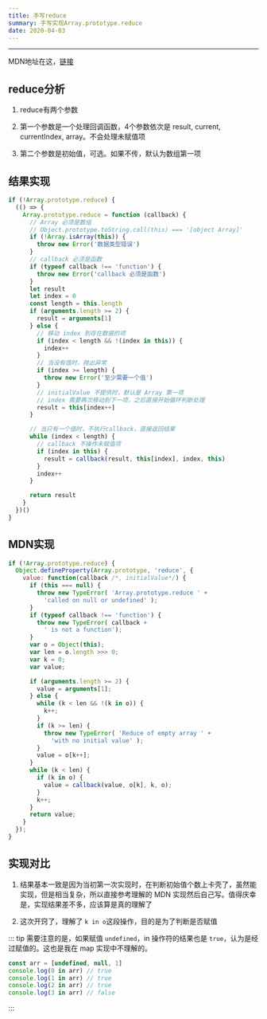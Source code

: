 ```yaml
---
title: 手写reduce
summary: 手写实现Array.prototype.reduce
date: 2020-04-03
---
```


-----------------------------

MDN地址在这，[链接](https://developer.mozilla.org/zh-CN/docs/Web/JavaScript/Reference/Global_Objects/Array/Reduce)

## reduce分析

1. reduce有两个参数

2. 第一个参数是一个处理回调函数，4个参数依次是 result, current, currentIndex, array。不会处理未赋值项

3. 第二个参数是初始值，可选。如果不传，默认为数组第一项

## 结果实现

```js
if (!Array.prototype.reduce) {
  (() => {
    Array.prototype.reduce = function (callback) {
      // Array 必须是数组
      // Object.prototype.toString.call(this) === '[object Array]'
      if (!Array.isArray(this)) {
        throw new Error('数据类型错误')
      }
      // callback 必须是函数
      if (typeof callback !== 'function') {
        throw new Error('callback 必须是函数')
      }
      let result
      let index = 0
      const length = this.length
      if (arguments.length >= 2) {
        result = arguments[1]
      } else {
        // 移动 index 到存在数据的项
        if (index < length && !(index in this)) {
          index++
        }
        // 当没有值时，抛出异常
        if (index >= length) {
          throw new Error('至少需要一个值')
        }
        // initialValue 不提供时，默认是 Array 第一项
        // index 需要再次移动到下一项，之后直接开始循环判断处理
        result = this[index++]
      }

      // 当只有一个值时，不执行callback，直接返回结果
      while (index < length) {
        // callback 不操作未赋值项
        if (index in this) {
          result = callback(result, this[index], index, this)
        }
        index++
      }

      return result
    }
  })()
}
```

## MDN实现

```js
if (!Array.prototype.reduce) {
  Object.defineProperty(Array.prototype, 'reduce', {
    value: function(callback /*, initialValue*/) {
      if (this === null) {
        throw new TypeError( 'Array.prototype.reduce ' + 
          'called on null or undefined' );
      }
      if (typeof callback !== 'function') {
        throw new TypeError( callback +
          ' is not a function');
      }
      var o = Object(this);
      var len = o.length >>> 0; 
      var k = 0; 
      var value;

      if (arguments.length >= 2) {
        value = arguments[1];
      } else {
        while (k < len && !(k in o)) {
          k++; 
        }
        if (k >= len) {
          throw new TypeError( 'Reduce of empty array ' +
            'with no initial value' );
        }
        value = o[k++];
      }
      while (k < len) {
        if (k in o) {
          value = callback(value, o[k], k, o);
        }
        k++;
      }
      return value;
    }
  });
}
```

## 实现对比

1. 结果基本一致是因为当初第一次实现时，在判断初始值个数上卡壳了，虽然能实现，但是相当复杂，所以直接参考理解的 MDN 实现然后自己写。值得庆幸是，实现结果差不多，应该算是真的理解了

2. 这次开窍了，理解了 `k in o`这段操作，目的是为了判断是否赋值

::: tip
需要注意的是，如果赋值 `undefined`，in 操作符的结果也是 `true`，认为是经过赋值的。这也是我在 map 实现中不理解的。

```js
const arr = [undefined, null, 1]
console.log(0 in arr) // true
console.log(1 in arr) // true
console.log(2 in arr) // true
console.log(3 in arr) // false
```
:::
